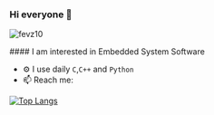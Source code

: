### Hi everyone 👋
<p align="left"> <img src="https://komarev.com/ghpvc/?username=fevz10&label=Profile%20views&color=0e75b6&style=flat" alt="fevz10"/> </p>
#### I am interested in Embedded System Software

- ⚙️ I use daily `C`,`C++` and `Python`
- 📫 Reach me: [<img height="16" width="32" src="https://unpkg.com/simple-icons@v6/icons/linkedin.svg" />](https://www.linkedin.com/in/fevzi-dereli-245a5b135/)

[![Top Langs](https://github-readme-stats.vercel.app/api/top-langs/?username=fevz10&layout=compact)](https://github.com/fevz10/github-readme-stats)

